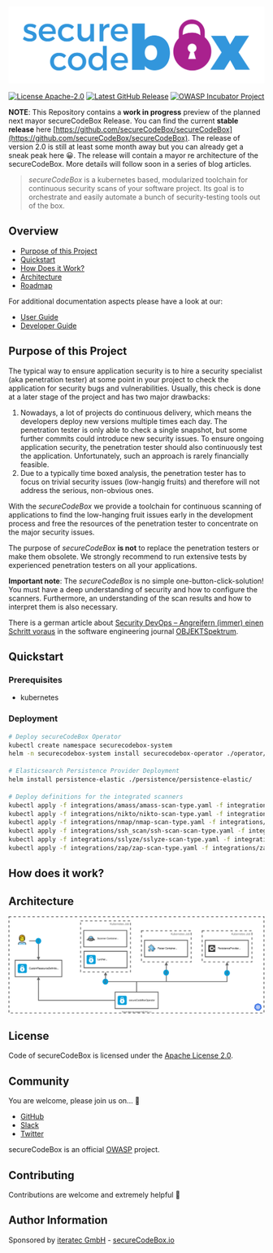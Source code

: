 <p align="center">
  <img alt="secureCodeBox Logo" src="securecodebox-logo.svg" width="800px">
</p>

<p align="center">
  <a href="https://opensource.org/licenses/Apache-2.0"><img alt="License Apache-2.0" src="https://img.shields.io/badge/License-Apache%202.0-blue.svg"></a>
  <a href="https://github.com/secureCodeBox/secureCodeBox/releases/latest"><img alt="Latest GitHub Release" src="https://img.shields.io/github/release/secureCodeBox/secureCodeBox.svg"></a>
  <a href="https://owasp.org/www-project-securecodebox/"><img alt="OWASP Incubator Project" src="https://img.shields.io/badge/OWASP-Incubator%20Project-365EAA"></a>
</p>

**NOTE**: This Repository contains a **work in progress** preview of the planned next mayor secureCodeBox Release. You can find the current **stable release** here [https://github.com/secureCodeBox/secureCodeBox](https://github.com/secureCodeBox/secureCodeBox). The release of version 2.0 is still at least some month away but you can already get a sneak peak here 😀. The release will contain a mayor re architecture of the secureCodeBox. More details will follow soon in a series of blog articles.

> _secureCodeBox_ is a kubernetes based, modularized toolchain for continuous security scans of your software project. Its goal is to orchestrate and easily automate a bunch of security-testing tools out of the box.

## Overview

<!-- toc -->

- [Purpose of this Project](#purpose-of-this-project)
- [Quickstart](#quickstart)
- [How Does it Work?](#how-does-it-work)
- [Architecture](#architecture)
- [Roadmap](#roadmap)

For additional documentation aspects please have a look at our:

- [User Guide](docs/user-guide/README.md)
- [Developer Guide](docs/developer-guide/README.md)

<!-- tocstop -->

## Purpose of this Project

The typical way to ensure application security is to hire a security specialist (aka penetration tester) at some point in your project to check the application for security bugs and vulnerabilities. Usually, this check is done at a later stage of the project and has two major drawbacks:

1. Nowadays, a lot of projects do continuous delivery, which means the developers deploy new versions multiple times each day. The penetration tester is only able to check a single snapshot, but some further commits could introduce new security issues. To ensure ongoing application security, the penetration tester should also continuously test the application. Unfortunately, such an approach is rarely financially feasible.
2. Due to a typically time boxed analysis, the penetration tester has to focus on trivial security issues (low-hangig fruits) and therefore will not address the serious, non-obvious ones.

With the _secureCodeBox_ we provide a toolchain for continuous scanning of applications to find the low-hanging fruit issues early in the development process and free the resources of the penetration tester to concentrate on the major security issues.

The purpose of _secureCodeBox_ **is not** to replace the penetration testers or make them obsolete. We strongly recommend to run extensive tests by experienced penetration testers on all your applications.

**Important note**: The _secureCodeBox_ is no simple one-button-click-solution! You must have a deep understanding of security and how to configure the scanners. Furthermore, an understanding of the scan results and how to interpret them is also necessary.

There is a german article about [Security DevOps – Angreifern (immer) einen Schritt voraus][secdevops-objspec] in the software engineering journal [OBJEKTSpektrum][objspec].

## Quickstart

### Prerequisites

- kubernetes

### Deployment

```bash
# Deploy secureCodeBox Operator
kubectl create namespace securecodebox-system
helm -n securecodebox-system install securecodebox-operator ./operator/

# Elasticsearch Persistence Provider Deployment
helm install persistence-elastic ./persistence/persistence-elastic/

# Deploy definitions for the integrated scanners
kubectl apply -f integrations/amass/amass-scan-type.yaml -f integrations/amass/amass-parse-definition.yaml
kubectl apply -f integrations/nikto/nikto-scan-type.yaml -f integrations/nikto/nikto-parse-definition.yaml
kubectl apply -f integrations/nmap/nmap-scan-type.yaml -f integrations/nmap/nmap-parse-definition.yaml
kubectl apply -f integrations/ssh_scan/ssh-scan-scan-type.yaml -f integrations/ssh_scan/ssh-scan-parse-definition.yaml
kubectl apply -f integrations/sslyze/sslyze-scan-type.yaml -f integrations/sslyze/sslyze-parse-definition.yaml
kubectl apply -f integrations/zap/zap-scan-type.yaml -f integrations/zap/zap-parse-definition.yaml
```

## How does it work?

## Architecture

![secureCodeBox Architecture](scb-architecture.svg)

## License

Code of secureCodeBox is licensed under the [Apache License 2.0][scb-license].

## Community

You are welcome, please join us on... 👋

- [GitHub][scb-github]
- [Slack][scb-slack]
- [Twitter][scb-twitter]

secureCodeBox is an official [OWASP][owasp] project.

## Contributing

Contributions are welcome and extremely helpful 🙌

## Author Information

Sponsored by [iteratec GmbH](https://www.iteratec.de/) -
[secureCodeBox.io](https://www.securecodebox.io/)

[nginx]: https://nginx.org/en/
[camunda]: https://camunda.com/de/
[exteralservicetask]: https://docs.camunda.org/manual/latest/user-guide/process-engine/external-tasks/
[bpmn]: https://en.wikipedia.org/wiki/Business_Process_Model_and_Notation
[docker]: https://www.docker.com/
[consul]: https://www.consul.io/
[microservices]: https://martinfowler.com/articles/microservices.html
[beta-testers]: https://www.securecodebox.io/
[owasp]: https://www.owasp.org/index.php/OWASP_secureCodeBox
[objspec]: https://www.sigs-datacom.de/fachzeitschriften/objektspektrum.html
[secdevops-objspec]: http://www.sigs.de/public/ots/2017/OTS_DevOps_2017/Seedorff_Pfaender_OTS_%20DevOps_2017.pdf
[jenkins]: https://jenkins.io/
[nmap]: https://nmap.org/
[nikto]: https://cirt.net/Nikto2
[arcachni]: http://www.arachni-scanner.com/
[sslyze]: https://github.com/nabla-c0d3/sslyze
[sqlmap]: http://sqlmap.org/
[sshscan]: https://github.com/mozilla/ssh_scan_api
[burp]: https://portswigger.net/burp
[arachni]: http://www.arachni-scanner.com/
[wpscan]: https://wpscan.org/
[amass]: https://github.com/owasp/amass
[wordpress]: https://wordpress.com/
[consul]: https://www.consul.io/
[resty]: https://openresty.org/en/
[keycloak]: http://www.keycloak.org/
[openid]: https://de.wikipedia.org/wiki/OpenID
[elasticsearch]: https://www.elastic.co/products/elasticsearch
[kibana]: https://www.elastic.co/de/products/kibana
[logstash]: https://www.elastic.co/products/logstash
[dvwa]: http://www.dvwa.co.uk/
[bodgeit]: https://github.com/psiinon/bodgeit
[juiceshop]: https://www.owasp.org/index.php/OWASP_Juice_Shop_Project
[scb-github]: https://github.com/secureCodeBox/
[scb-engine]: https://github.com/secureCodeBox/engine
[scb-twitter]: https://twitter.com/secureCodeBox
[scb-slack]: https://join.slack.com/t/securecodebox/shared_invite/enQtNDU3MTUyOTM0NTMwLTJiNzg3MmU2ZDY2NDFiMGI0Y2FkM2I5Mzc2ZmEzYTcyN2FlN2Y2NDFiZDE5NjAxMjg1M2IxNDViNzE3OTIxMGU
[scb-license]: https://github.com/secureCodeBox/secureCodeBox/blob/master/LICENSE
